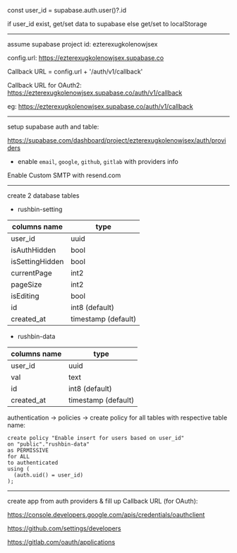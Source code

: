 const user_id = supabase.auth.user()?.id

if user_id exist, get/set data to supabase
else get/set to localStorage

---

assume supabase project id: ezterexugkolenowjsex

config.url: https://ezterexugkolenowjsex.supabase.co

Callback URL = config.url + '/auth/v1/callback'

Callback URL for OAuth2: https://ezterexugkolenowjsex.supabase.co/auth/v1/callback

eg: https://ezterexugkolenowjsex.supabase.co/auth/v1/callback


---

setup supabase auth and table:

https://supabase.com/dashboard/project/ezterexugkolenowjsex/auth/providers

- enable `email`, `google`, `github`, `gitlab` with providers info

Enable Custom SMTP with resend.com

---

create 2 database tables

- rushbin-setting

|columns name|type|
| -------- | ------- |
| user_id  | uuid    |
| isAuthHidden  | bool    |
| isSettingHidden  | bool    |
| currentPage  | int2    |
| pageSize  | int2    |
| isEditing  | bool    |
| id  | int8 (default)    |
| created_at  | timestamp (default)    |

- rushbin-data

|columns name|type|
| -------- | ------- |
| user_id  | uuid    |
| val  | text    |
| id  | int8 (default)    |
| created_at  | timestamp (default)    |

authentication -> policies -> create policy for all tables with respective table name:

```
create policy "Enable insert for users based on user_id"
on "public"."rushbin-data"
as PERMISSIVE
for ALL
to authenticated
using (
  (auth.uid() = user_id)
);
```

---

create app from auth providers & fill up Callback URL (for OAuth):

https://console.developers.google.com/apis/credentials/oauthclient

https://github.com/settings/developers

https://gitlab.com/oauth/applications
